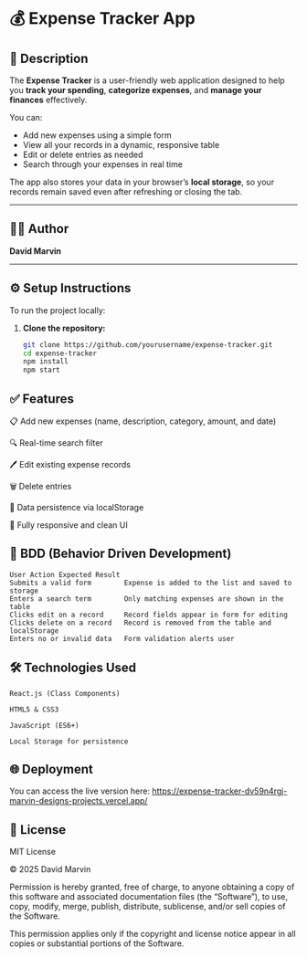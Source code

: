 # 💰 Expense Tracker App

## 📝 Description

The **Expense Tracker** is a user-friendly web application designed to help you **track your spending**, **categorize expenses**, and **manage your finances** effectively.

You can:
- Add new expenses using a simple form
- View all your records in a dynamic, responsive table
- Edit or delete entries as needed
- Search through your expenses in real time

The app also stores your data in your browser’s **local storage**, so your records remain saved even after refreshing or closing the tab.

---

## 👨‍💻 Author

**David Marvin**

---

## ⚙️ Setup Instructions

To run the project locally:

1. **Clone the repository:**

   ```bash
   git clone https://github.com/yourusername/expense-tracker.git
   cd expense-tracker
   npm install
   npm start

## ✅ Features
📋 Add new expenses (name, description, category, amount, and date)

🔍 Real-time search filter

🖊️ Edit existing expense records

🗑️ Delete entries

💾 Data persistence via localStorage

📱 Fully responsive and clean UI 

## 🧪 BDD (Behavior Driven Development)

    User Action	Expected Result
    Submits a valid form	    Expense is added to the list and saved to storage
    Enters a search term	    Only matching expenses are shown in the table
    Clicks edit on a record	    Record fields appear in form for editing
    Clicks delete on a record	Record is removed from the table and localStorage
    Enters no or invalid data	Form validation alerts user

## 🛠️ Technologies Used
    React.js (Class Components)

    HTML5 & CSS3

    JavaScript (ES6+)

    Local Storage for persistence

## 🌐 Deployment

You can access the live version here: https://expense-tracker-dv59n4rgj-marvin-designs-projects.vercel.app/

## 📄 License
MIT License

© 2025 David Marvin

Permission is hereby granted, free of charge, to anyone obtaining a copy of this software and associated documentation files (the “Software”), to use, copy, modify, merge, publish, distribute, sublicense, and/or sell copies of the Software.

This permission applies only if the copyright and license notice appear in all copies or substantial portions of the Software.





